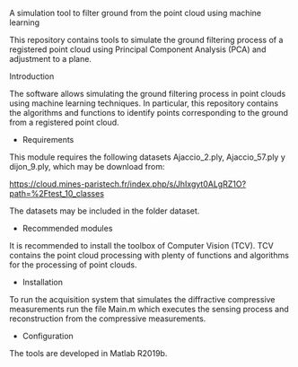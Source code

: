A simulation tool to filter ground from the point cloud using machine learning 
 
This repository contains tools to simulate the ground filtering process of a registered point cloud using Principal Component Analysis (PCA) and adjustment to a plane. 
 
Introduction
 
The software allows simulating the ground filtering process in point clouds using machine learning techniques. In particular, this repository contains the algorithms and functions to identify points corresponding to the ground from a registered point cloud.
 
 * Requirements
 
This module requires the following datasets Ajaccio_2.ply, Ajaccio_57.ply y dijon_9.ply, which may be download from:
 
https://cloud.mines-paristech.fr/index.php/s/JhIxgyt0ALgRZ1O?path=%2Ftest_10_classes

The datasets may be included in the folder dataset.
 
 * Recommended modules
 
It is recommended to install the toolbox of Computer Vision (TCV). TCV contains the point cloud processing with plenty of functions and algorithms for the processing of point clouds.
 
 * Installation
 
To run the acquisition system that simulates the diffractive compressive measurements run the file Main.m 
which executes the sensing process and reconstruction from the compressive measurements.
 
 * Configuration

 The tools are developed in Matlab R2019b.